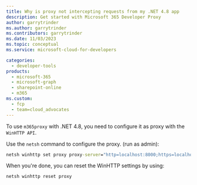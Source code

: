 ```yaml
---
title: Why is proxy not intercepting requests from my .NET 4.8 app
description: Get started with Microsoft 365 Developer Proxy
author: garrytrinder
ms.author: garrytrinder
ms.contributors: garrytrinder
ms.date: 11/03/2023
ms.topic: conceptual
ms.service: microsoft-cloud-for-developers

categories:
  - developer-tools
products:
  - microsoft-365
  - microsoft-graph
  - sharepoint-online
  - m365
ms.custom:
  - fcp
  - team=cloud_advocates
---
```


To use `m365proxy` with .NET 4.8, you need to configure it as proxy with the `WinHTTP API`.

Use the `netsh` command to configure the proxy. (run as admin):

```cmd
netsh winhttp set proxy proxy-server="http=localhost:8000;https=localhost:8000"
```

When you're done, you can reset the WinHTTP settings by using:

```cmd
netsh winhttp reset proxy
```
